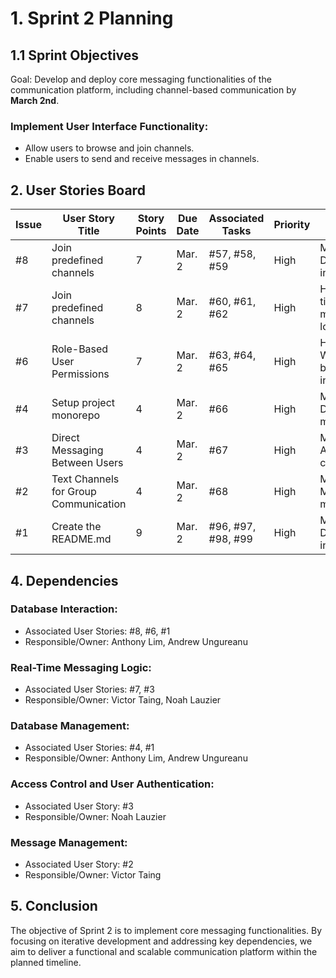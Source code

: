 # 1. Sprint 2 Planning

## 1.1 Sprint Objectives
Goal: Develop and deploy core messaging functionalities of the communication platform, including channel-based communication by **March 2nd**.

### Implement User Interface Functionality:
  - Allow users to browse and join channels.
  - Enable users to send and receive messages in channels.

## 2. User Stories Board

| Issue | User Story Title | Story Points | Due Date | Associated Tasks | Priority | Risk | Responsible/Owner |
| -- | -- | -- | -- | -- | -- | -- | -- |
| #8 | Join predefined channels | 7 | Mar. 2 | #57, #58, #59 | High | Medium: Database interaction | Anthony Lim |
| #7 | Join predefined channels | 8 | Mar. 2 | #60, #61, #62 | High | High: Real-time messaging logic | Victor Taing |
| #6 | Role-Based User Permissions | 7 | Mar. 2 | #63, #64, #65 | High | High: WebSocket-based interactions | Andrew Ungureanu |
| #4 | Setup project monorepo | 4 | Mar. 2 | #66 | High | Medium: Database management | Anthony Lim |
| #3 | Direct Messaging Between Users | 4 | Mar. 2 | #67 | High | Medium: Access control logic | Noah Lauzier |
| #2 | Text Channels for Group Communication | 4 | Mar. 2 | #68 | High | Medium: Message management | Victor Taing |
| #1 | Create the README.md | 9 | Mar. 2 | #96, #97, #98, #99 | High | Medium: Database interaction | Andrew Ungureanu |

## 4. Dependencies

### Database Interaction:
  - Associated User Stories: #8, #6, #1
  - Responsible/Owner: Anthony Lim, Andrew Ungureanu
    
### Real-Time Messaging Logic:
  - Associated User Stories: #7, #3
  - Responsible/Owner: Victor Taing, Noah Lauzier
    
### Database Management:
  - Associated User Stories: #4, #1
  - Responsible/Owner: Anthony Lim, Andrew Ungureanu
    
### Access Control and User Authentication:
  - Associated User Story: #3
  - Responsible/Owner: Noah Lauzier
    
### Message Management:
  - Associated User Story: #2
  - Responsible/Owner: Victor Taing

## 5. Conclusion
The objective of Sprint 2 is to implement core messaging functionalities. By focusing on iterative development and addressing key dependencies, we aim to deliver a functional and scalable communication platform within the planned timeline.
